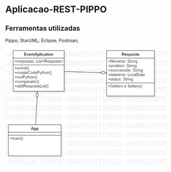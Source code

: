 # Aplicacao-REST-PIPPO

## Ferramentas utilizadas
Pippo; StarUML; Eclipse; Postman;

![imagem](UML.jpg)


